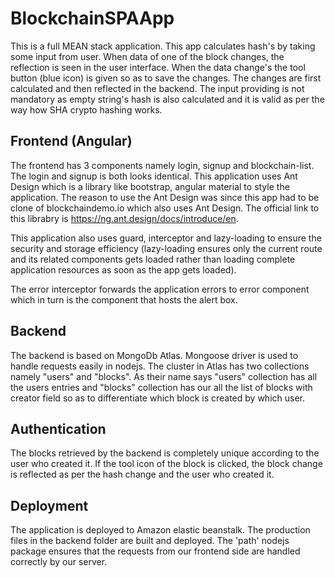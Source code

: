 # BlockchainSPAApp
This is a full MEAN stack application. This app calculates hash's by taking some input from user. When data of one of the block changes, the reflection is seen in the user interface. When the data change's the tool button (blue icon) is given so as to save the changes. The changes are first calculated and then reflected in the backend. The input providing is not mandatory as empty string's hash is also calculated and it is valid as per the way how SHA crypto hashing works.

## Frontend (Angular)
The frontend has 3 components namely login, signup and blockchain-list. The login and signup is both looks identical. This application uses Ant Design which is a library like bootstrap, angular material to style the application. The reason to use the Ant Design was since this app had to be clone of blockchaindemo.io which also uses Ant Design. The official link to this librabry is https://ng.ant.design/docs/introduce/en.

This application also uses guard, interceptor and lazy-loading to ensure the security and storage efficiency (lazy-loading ensures only the current route and its related components gets loaded rather than loading complete application resources as soon as the app gets loaded).

The error interceptor forwards the application errors to error component which in turn is the component that hosts the alert box.

## Backend
The backend is based on MongoDb Atlas. Mongoose driver is used to handle requests easily in nodejs. The cluster in Atlas has two collections namely "users" and "blocks". As their name says "users" collection has all the users entries and "blocks" collection has our all the list of blocks with creator field so as to differentiate which block is created by which user.

## Authentication
The blocks retrieved by the backend is completely unique according to the user who created it. If the tool icon of the block is clicked, the block change is reflected as per the hash change and the user who created it.

## Deployment
The application is deployed to Amazon elastic beanstalk. The production files in the backend folder are built and deployed. The 'path' nodejs package ensures that the requests from our frontend side are handled correctly by our server.